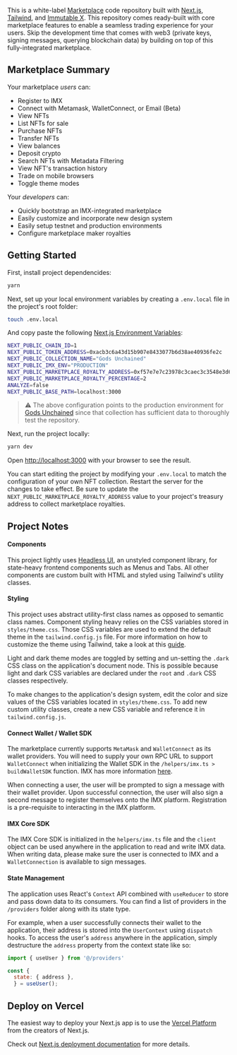 This is a white-label [Marketplace](https://www.marketplace-imx.rippin.io/) code repository built with [Next.js](https://nextjs.org/docs/getting-started), [Tailwind](https://tailwindcss.com/docs/installation), and [Immutable X](https://docs.x.immutable.com/). This repository comes ready-built with core marketplace features to enable a seamless trading experience for your users. Skip the development time that comes with web3 (private keys, signing messages, querying blockchain data) by building on top of this fully-integrated marketplace. 

## Marketplace Summary
Your marketplace <i>users</i> can:
- Register to IMX
- Connect with Metamask, WalletConnect, or Email (Beta)
- View NFTs
- List NFTs for sale
- Purchase NFTs
- Transfer NFTs
- View balances
- Deposit crypto
- Search NFTs with Metadata Filtering
- View NFT's transaction history
- Trade on mobile browsers
- Toggle theme modes

Your <i>developers</i> can:
- Quickly bootstrap an IMX-integrated marketplace
- Easily customize and incorporate new design system
- Easily setup testnet and production environments
- Configure marketplace maker royalties

## Getting Started

First, install project dependencides:

```bash
yarn
```

Next, set up your local environment variables by creating a `.env.local` file in the project's root folder:

```bash
touch .env.local
```

And copy paste the following [Next.js Environment Variables](https://nextjs.org/docs/basic-features/environment-variables):

```bash
NEXT_PUBLIC_CHAIN_ID=1
NEXT_PUBLIC_TOKEN_ADDRESS=0xacb3c6a43d15b907e8433077b6d38ae40936fe2c
NEXT_PUBLIC_COLLECTION_NAME="Gods Unchained"
NEXT_PUBLIC_IMX_ENV="PRODUCTION"
NEXT_PUBLIC_MARKETPLACE_ROYALTY_ADDRESS=0xf57e7e7c23978c3caec3c3548e3d615c346e79ff
NEXT_PUBLIC_MARKETPLACE_ROYALTY_PERCENTAGE=2
ANALYZE=false
NEXT_PUBLIC_BASE_PATH=localhost:3000
```

> :warning: The above configuration points to the production environment for [Gods Unchained](https://market.immutable.com/collections/0xacb3c6a43d15b907e8433077b6d38ae40936fe2c) since that collection has sufficient data to thoroughly test the repository.

Next, run the project locally:


```bash
yarn dev
```

Open [http://localhost:3000](http://localhost:3000) with your browser to see the result.

You can start editing the project by modifying your `.env.local` to match the configuration of your own NFT collection. Restart the server for the changes to take effect. Be sure to update the `NEXT_PUBLIC_MARKETPLACE_ROYALTY_ADDRESS` value to your project's treasury address to collect marketplace royalties.

## Project Notes

#### Components
This project lightly uses [Headless UI](https://headlessui.com/), an unstyled component library, for state-heavy frontend components such as Menus and Tabs. All other components are custom built with HTML and styled using Tailwind's utility classes. 

#### Styling
This project uses abstract utility-first class names as opposed to semantic class names. Component styling heavy relies on the CSS variables stored in `styles/theme.css`. Those CSS variables are used to extend the default theme in the `tailwind.config.js` file. For more information on how to customize the theme using Tailwind, take a look at this [guide](https://tailwindcss.com/docs/theme#extending-the-default-theme).

Light and dark theme modes are toggled by setting and un-setting the `.dark` CSS class on the application's document node. This is possible because light and dark CSS variables are declared under the `root` and `.dark` CSS classes respectively.

To make changes to the application's design system, edit the color and size values of the CSS variables located in `styles/theme.css`. To add new custom utility classes, create a new CSS variable and reference it in `tailwind.config.js`.

#### Connect Wallet / Wallet SDK
The marketplace currently supports `MetaMask` and `WalletConnect` as its wallet providers. You will need to supply your own RPC URL to support `WalletConnect` when initializing the Wallet SDK in the `/helpers/imx.ts > buildWalletSDK` function. IMX has more information [here](https://docs.x.immutable.com/sdk-docs/wallet-sdk-web/quickstart).

When connecting a user, the user will be prompted to sign a message with their wallet provider. Upon successful connection, the user will also sign a second message to register themselves onto the IMX platform. Registration is a pre-requisite to interacting in the IMX platform.

#### IMX Core SDK
The IMX Core SDK is initialized in the `helpers/imx.ts` file and the `client` object can be used anywhere in the application to read and write IMX data. When writing data, please make sure the user is connected to IMX and a `WalletConnection` is available to sign messages.

#### State Management
The application uses React's `Context` API combined with `useReducer` to store and pass down data to its consumers. You can find a list of providers in the `/providers` folder along with its state type.

For example, when a user successfully connects their wallet to the application, their address is stored into the `UserContext` using `dispatch` hooks. To access the user's `address` anywhere in the application, simply destructure the `address` property from the context state like so:

```jsx
import { useUser } from '@/providers'

const {
  state: { address },
  } = useUser();
```

## Deploy on Vercel

The easiest way to deploy your Next.js app is to use the [Vercel Platform](https://vercel.com/new?utm_medium=default-template&filter=next.js&utm_source=create-next-app&utm_campaign=create-next-app-readme) from the creators of Next.js.

Check out [Next.js deployment documentation](https://nextjs.org/docs/deployment) for more details.
